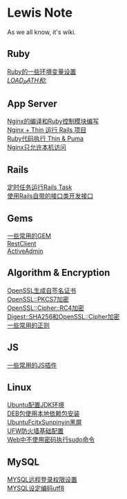 # Lewis Note
As we all know, it's wiki.
## Ruby
[Ruby的一些环境变量设置](./ruby/environment_set.md)<br/>
[$LOAD_PATH和$:](./ruby/load_path.md)
## App Server
[Nginx的编译和Ruby控制模块编写](./app_server/nginx_compile_and_control.md)<br/>
[Nginx + Thin 运行 Rails 项目](./app_server/nginx_with_thin.md)<br/>
[Ruby代码执行 Thin & Puma](./app_server/ruby_exec_thin_and_puma.md)<br/>
[Nginx只允许本机访问](./app_server/nginx_only_local_visit.md)
## Rails
[定时任务运行Rails Task](./rails/cron_tab_task.md)<br/>
[使用Rails自带的接口类开发接口](./rails/rails_action_controller_base.md)
## Gems
[一些常用的GEM](./gems/some_common_gem.md)<br/>
[RestClient](./gems/rest_client.md)<br/>
[ActiveAdmin](./gems/active_admin.md)
## Algorithm & Encryption
[OpenSSL生成自签名证书](./algorithm_encryption/self_signed_cert.md)<br/>
[OpenSSL::PKCS7加密](./algorithm_encryption/openssl_pkcs7.md)<br/>
[OpenSSL::Cipher::RC4加密](./algorithm_encryption/openssl_cipher_rc4.md)<br/>
[Digest::SHA256和OpenSSL::Cipher加密](./algorithm_encryption/digest_sha256_openssl_cipher.md)<br/>
[一些常用的正则](./algorithm_encryption/some_common_reg.md)
## JS
[一些常用的JS插件](./js/some_common_js_plugin.md)
## Linux
[Ubuntu配置JDK环境](./linux/ubuntu_jdk.md)<br/>
[DEB包使用本地依赖包安装](./linux/deb_local_install.md)<br/>
[UbuntuFcitxSunpinyin黑屏](./linux/fcitx_sunpinyin.md)<br/>
[UFW防火墙基础配置](./linux/ufw_set.md)<br/>
[Web中不使用密码执行sudo命令](./linux/sudoer.md)
## MySQL
[MYSQL远程登录权限设置](./mysql/remote_login.md)<br/>
[MYSQL设定编码utf8](./mysql/utf8.md)
